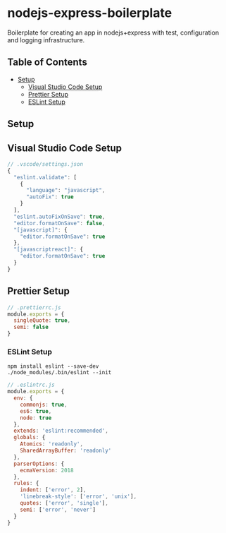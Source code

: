 # nodejs-express-boilerplate
Boilerplate for creating an app in nodejs+express with test, configuration and logging infrastructure.

## Table of Contents
- [Setup](#setup)
  - [Visual Studio Code Setup](#visual-studio-code-setup)
  - [Prettier Setup](#prettier-setup)
  - [ESLint Setup](#eslint-setup)

## Setup
## Visual Studio Code Setup
```javascript
// .vscode/settings.json
{
  "eslint.validate": [
    {
      "language": "javascript",
      "autoFix": true
    }
  ],
  "eslint.autoFixOnSave": true,
  "editor.formatOnSave": false,
  "[javascript]": {
    "editor.formatOnSave": true
  },
  "[javascriptreact]": {
    "editor.formatOnSave": true
  }
}
```
## Prettier Setup
```javascript
// .prettierrc.js
module.exports = {
  singleQuote: true,
  semi: false
}
```
### ESLint Setup
```
npm install eslint --save-dev
./node_modules/.bin/eslint --init
```
```javascript
// .eslintrc.js
module.exports = {
  env: {
    commonjs: true,
    es6: true,
    node: true
  },
  extends: 'eslint:recommended',
  globals: {
    Atomics: 'readonly',
    SharedArrayBuffer: 'readonly'
  },
  parserOptions: {
    ecmaVersion: 2018
  },
  rules: {
    indent: ['error', 2],
    'linebreak-style': ['error', 'unix'],
    quotes: ['error', 'single'],
    semi: ['error', 'never']
  }
}
```